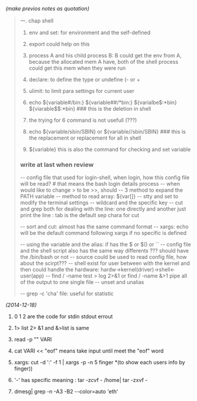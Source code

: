 *(make previos notes as quotation)*
> 一. chap shell
> 
> 1. env and set: for environment and the self-defined
> 2. export could help on this 
> 
> 3. process A and his child process B: B could get the env from A, because the allocated mem A have, both of the shell process could get this mem when they were run
> 
> 4. declare: to define the type or undefine (- or +
> 
> 5. ulimit: to limit para settings for current user
> 
> 6. echo ${variable#/bin:}      ${variable##/*bin:}     ${varialbe$:*bin}     ${viarable$$:*bin}   ### this is the deletion in shell
> 7. the trying for 6 command is not usefull (???)
> 
> 9. echo ${variable/sbin/SBIN} or ${variable//sbin/SBIN}  ### this is the replacement or replacement for all in shell
> 10. ${variable}  this is also the command for checking and set variable
> 
> 
> 
> ### write at last when review
> -- config file that used for login-shell, when login, how this config file will be read?    # that means the bash login details process
> -- when would like to change > to be >>, should 
> -- 3 method to expand the PATH variable
> -- method to read array: ${var[]}
> -- stty and set to modify the terminal settings
> -- wildcard and the specific key
> -- cut and grep both for dealing with the line: one directly and another just print the line : tab is the default sep chara for cut
> 
> -- sort and cut: almost has the same command format
> -- xargs: echo will be the default command following xargs if no specific is defined 
> 
> -- using the variable and the alias: if has the $ or $() or ``
> -- config file and the shell script also has the same way differents   ??? should have the /bin/bash or not
> -- source could be used to read config file, how about the scirpt???
> -- shell exist for user between with the kernel and then could handle the hardware: hardw->kernel(driver)->shell<-user(app)
> -- find / -name test > log 2>&1 or find / -name &>1   pipe all of the output to one single file
> -- unset and unalias
> 
> -- grep -c 'cha' file: useful for statistic

*(2014-12-18)*
1. 0 1 2 are the code for stdin stdout errout
2. 1> list 2> &1 and &>list is same
3. read -p "" VARI
4. cat VARI << "eof" means take input until meet the "eof" word
5. xargs: cut -d ':' -f 1 | xargs -p -n 5 finger *(to show each users info by finger))
6. '-' has specific meaning : tar -zcvf - /home| tar -zxvf -


7. dmesg| grep -n -A3 -B2 --color=auto 'eth'
